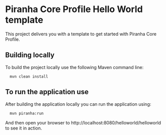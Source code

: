 
# Piranha Core Profile Hello World template

This project delivers you with a template to get started with Piranha Core 
Profile. 

## Building locally

To build the project locally use the following Maven command line:

```shell
  mvn clean install
```

## To run the application use

After building the application locally you can run the application using:

```shell
  mvn piranha:run
```

And then open your browser to http://localhost:8080/helloworld/helloworld
to see it in action.
